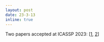 ```yaml
---
layout: post
date: 23-3-13
inline: true
---
```

Two papers accepted at ICASSP 2023: [[1](https://arxiv.org/pdf/2206.04769.pdf), [2](https://www.microsoft.com/en-us/research/uploads/prod/2023/03/ICASSP_2023_Multiview_Learning_Speech_Emotion_Recognition.pdf)]
